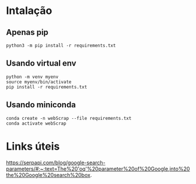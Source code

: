 # Intalação
## Apenas pip
```shell
python3 -m pip install -r requirements.txt
```

## Usando virtual env
```shell
python -m venv myenv
source myenv/bin/activate
pip install -r requirements.txt
```

## Usando miniconda
```shell
conda create -n webScrap --file requirements.txt
conda activate webScrap
```

# Links úteis
https://serpapi.com/blog/google-search-parameters/#:~:text=The%20'oq'%20parameter%20of%20Google,into%20the%20Google%20search%20box.
